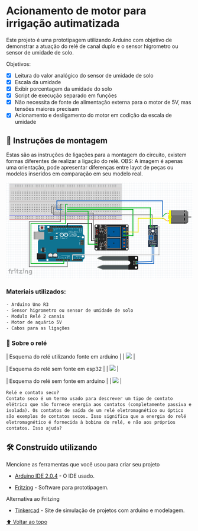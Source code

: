 
# Acionamento de motor para irrigação autimatizada 

Este projeto é uma prototipagem utilizando Arduino com objetivo de demonstrar a atuação do relé de canal duplo e o sensor higrometro ou sensor de umidade de solo.

Objetivos:

- [x] Leitura do valor analógico do sensor de umidade de solo 
- [x] Escala da umidade
- [x] Exibir porcentagem da umidade do solo
- [x] Script de execução separado em funções
- [x] Não necessita de fonte de alimentação externa para o motor de 5V, mas tensões maiores precisam
- [x] Acionamento e desligamento do motor em codição da escala de umidade

## 🚀 Instruções de montagem

Estas são as instruções de ligações para a montagem do circuito, existem formas diferentes de realizar a ligação do relé.
OBS: A imagem é apenas uma orientação, pode apresentar diferenças entre layot de peças ou modelos inseridos em comparação em seu modelo real.

<img src="/acionamento_de_motor/Esquema_montagem.png">

### Materiais utilizados:
```
- Arduino Uno R3
- Sensor higrometro ou sensor de umidade de solo
- Modulo Relé 2 canais
- Motor de aquário 5V
- Cabos para as ligações
```

### 🔧 Sobre o relé

| Esquema do relé utilizando fonte em arduino |
| <img src="/acionamento_de_motor/rele_c_fonte12V.png"> |

| Esquema do relé sem fonte em esp32 |
| <img src="/acionamento_de_motor/rele_s_fonte_esp.png"> |

| Esquema do relé sem fonte em arduino |
| <img src="/acionamento_de_motor/rele_s_fonte_ard.png"> |

```
Relé e contato seco?
Contato seco é um termo usado para descrever um tipo de contato elétrico que não fornece energia aos contatos (completamente passiva e isolada). Os contatos de saída de um relé eletromagnético ou óptico são exemplos de contatos secos. Isso significa que a energia do relé eletromagnético é fornecida à bobina do relé, e não aos próprios contatos. Isso ajuda?
```

## 🛠️ Construído utilizando

Mencione as ferramentas que você usou para criar seu projeto

* [Arduino IDE 2.0.4](https://downloads.arduino.cc/arduino-ide/nightly/arduino-ide_nightly-latest_Windows_64bit.zip) - O IDE usado.

* [Fritzing](https://fritzing.org/download/) - Software para prototipagem.

Alternativa ao Fritzing

* [Tinkercad](https://www.tinkercad.com/) - Site de simulação de projetos com arduino e modelagem.

[⬆ Voltar ao topo](#Acionamento_de_motor)<br>
